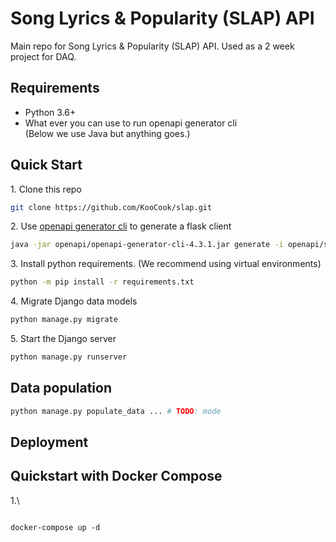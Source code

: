 # Song Lyrics & Popularity (SLAP) API

Main repo for Song Lyrics & Popularity (SLAP) API. 
Used as a 2 week project for DAQ.

## Requirements

- Python 3.6+
- What ever you can use to run openapi generator cli  
  (Below we use Java but anything goes.)

## Quick Start

1\. Clone this repo

```sh
git clone https://github.com/KooCook/slap.git
```

2\. Use [openapi generator cli](https://openapi-generator.tech/docs/installation)
    to generate a flask client

```sh
java -jar openapi/openapi-generator-cli-4.3.1.jar generate -i openapi/slap-api.yaml -o autogen -g python-flask
```

3\. Install python requirements. (We recommend using virtual environments)

```sh
python -m pip install -r requirements.txt
```

4\. Migrate Django data models

```sh
python manage.py migrate
```

5\. Start the Django server

```sh
python manage.py runserver
```

## Data population

```sh
python manage.py populate_data ... # TODO: mode
```

## Deployment 

## Quickstart with Docker Compose

1.\

```shell

docker-compose up -d

```
